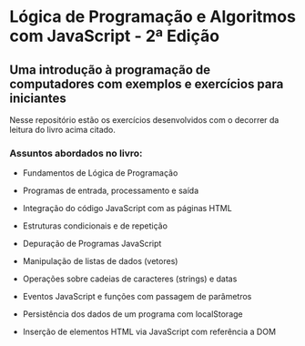 # Lógica de Programação e Algoritmos com JavaScript - 2ª Edição

## Uma introdução à programação de computadores com exemplos e exercícios para iniciantes

Nesse repositório estão os exercícios desenvolvidos com o decorrer da leitura do livro acima citado.

### Assuntos abordados no livro:

- Fundamentos de Lógica de Programação

- Programas de entrada, processamento e saída

- Integração do código JavaScript com as páginas HTML

- Estruturas condicionais e de repetição

- Depuração de Programas JavaScript

- Manipulação de listas de dados (vetores)

- Operações sobre cadeias de caracteres (strings) e datas

- Eventos JavaScript e funções com passagem de parâmetros

- Persistência dos dados de um programa com localStorage

- Inserção de elementos HTML via JavaScript com referência a DOM